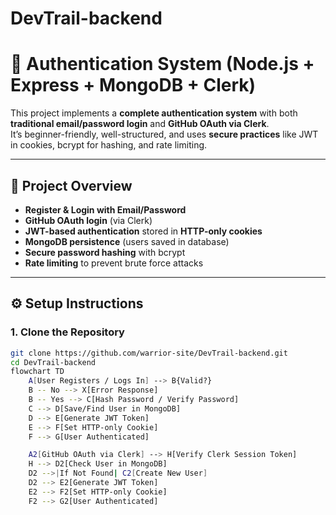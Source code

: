 # DevTrail-backend

# 🔐 Authentication System (Node.js + Express + MongoDB + Clerk)

This project implements a **complete authentication system** with both **traditional email/password login** and **GitHub OAuth via Clerk**.  
It’s beginner-friendly, well-structured, and uses **secure practices** like JWT in cookies, bcrypt for hashing, and rate limiting.

---

## 📂 Project Overview

- **Register & Login with Email/Password**  
- **GitHub OAuth login** (via Clerk)  
- **JWT-based authentication** stored in **HTTP-only cookies**  
- **MongoDB persistence** (users saved in database)  
- **Secure password hashing** with bcrypt  
- **Rate limiting** to prevent brute force attacks  

---

## ⚙️ Setup Instructions

### 1. Clone the Repository
```bash
git clone https://github.com/warrior-site/DevTrail-backend.git
cd DevTrail-backend
flowchart TD
    A[User Registers / Logs In] --> B{Valid?}
    B -- No --> X[Error Response]
    B -- Yes --> C[Hash Password / Verify Password]
    C --> D[Save/Find User in MongoDB]
    D --> E[Generate JWT Token]
    E --> F[Set HTTP-only Cookie]
    F --> G[User Authenticated]

    A2[GitHub OAuth via Clerk] --> H[Verify Clerk Session Token]
    H --> D2[Check User in MongoDB]
    D2 -->|If Not Found| C2[Create New User]
    D2 --> E2[Generate JWT Token]
    E2 --> F2[Set HTTP-only Cookie]
    F2 --> G2[User Authenticated]


